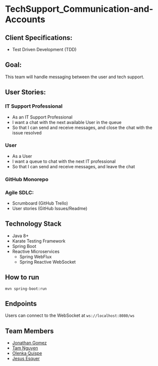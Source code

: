 # TechSupport_Communication-and-Accounts

## Client Specifications:
- Test Driven Development (TDD)

## Goal:
This team will handle messaging between the user and tech support.

## User Stories:
### IT Support Professional
- As an IT Support Professional
- I want a chat with the next available User in the queue
- So that I can send and receive messages, and close the chat with the issue resolved

### User
- As a User
- I want a queue to chat with the next IT professional
- So that I can send and receive messages, and leave the chat

### GitHub Monorepo
### Agile SDLC:
  * Scrumboard (GitHub Trello)
  *	User stories (GitHub Issues/Readme)

## Technology Stack
* Java 8+
* Karate Testing Framework
* Spring Boot
* Reactive Microservices
  *	Spring WebFlux
  *	Spring Reactive WebSocket

## How to run
```
mvn spring-boot:run
```

## Endpoints
Users can connect to the WebSocket at `ws://localhost:8080/ws`

## Team Members
* [Jonathan Gomez](https://github.com/JonathanAGomez)
* [Tam Nguyen](https://github.com/tamhpn)
* [Olenka Quispe](https://github.com/Olenkaqh)
* [Jesus Esquer](https://github.com/jm27)

